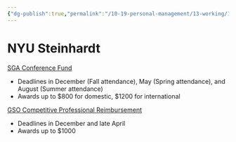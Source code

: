 ```yaml
---
{"dg-publish":true,"permalink":"/10-19-personal-management/13-working/13-01-ranycs/conference-funding/","tags":[" #conference/resources"," #funding"]}
---
```



# NYU Steinhardt

[SGA Conference Fund](https://www.nyu.edu/about/leadership-university-administration/university-senate/membership/councils/student-government-assembly/conference-funding/conference-attendance-grant.html) 
- Deadlines in December (Fall attendance), May (Spring attendance), and August (Summer attendance)
- Awards up to $800 for domestic, $1200 for international

[GSO Competitive Professional Reimbursement](https://steinhardt.nyu.edu/current-students/graduate-student-organization/competitive-professional-reimbursement)
- Deadlines in December and late April 
- Awards up to $1000